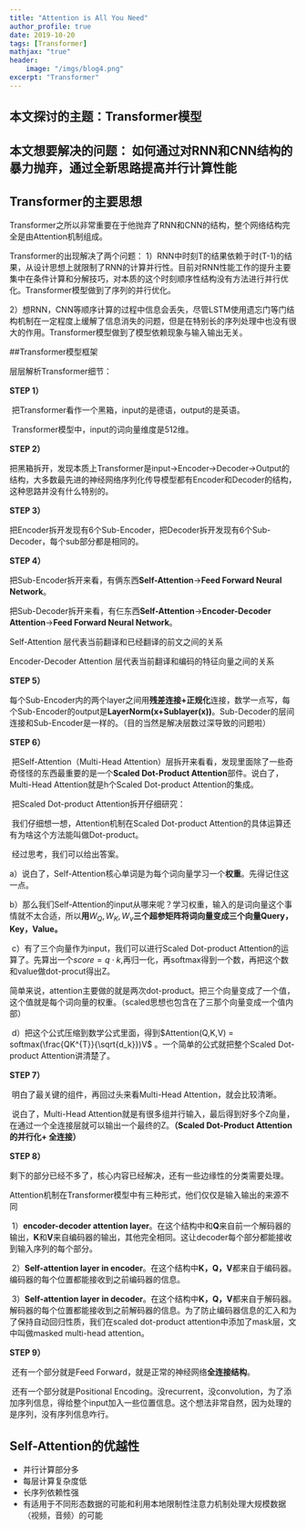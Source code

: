 ```yaml
---
title: "Attention is All You Need"
author_profile: true
date: 2019-10-20
tags: [Transformer]
mathjax: "true"
header:
    image: "/imgs/blog4.png"
excerpt: "Transformer"
---
```


## 本文探讨的主题：Transformer模型

## 本文想要解决的问题： 如何通过对RNN和CNN结构的暴力抛弃，通过全新思路提高并行计算性能 

## Transformer的主要思想

Transformer之所以非常重要在于他抛弃了RNN和CNN的结构，整个网络结构完全是由Attention机制组成。

Transformer的出现解决了两个问题：
1）RNN中时刻T的结果依赖于时(T-1)的结果，从设计思想上就限制了RNN的计算并行性。目前对RNN性能工作的提升主要集中在条件计算和分解技巧，对本质的这个时刻顺序性结构没有方法进行并行优化。Transformer模型做到了序列的并行优化。

2）想RNN，CNN等顺序计算的过程中信息会丢失，尽管LSTM使用遗忘门等门结构机制在一定程度上缓解了信息消失的问题，但是在特别长的序列处理中也没有很大的作用。Transformer模型做到了模型依赖现象与输入输出无关。

##Transformer模型框架

层层解析Transformer细节：

**STEP 1）**

​	 把Transformer看作一个黑箱，input的是德语，output的是英语。

​	 Transformer模型中，input的词向量维度是512维。

**STEP 2）**

​	 把黑箱拆开，发现本质上Transformer是input->Encoder->Decoder->Output的结构，大多数最先进的神经网络序列化传导模型都有Encoder和Decoder的结构，这种思路并没有什么特别的。

**STEP 3）**

​	 把Encoder拆开发现有6个Sub-Encoder，把Decoder拆开发现有6个Sub-Decoder，每个sub部分都是相同的。

**STEP 4）**

​	 把Sub-Encoder拆开来看，有俩东西**Self-Attention**->**Feed Forward Neural Network**。

​	 把Sub-Decoder拆开来看，有仨东西**Self-Attention**->**Encoder-Decoder Attention**->**Feed Forward Neural Network**。 

   Self-Attention 层代表当前翻译和已经翻译的前文之间的关系

   Encoder-Decoder Attention 层代表当前翻译和编码的特征向量之间的关系

**STEP 5）**

​	 每个Sub-Encoder内的两个layer之间用**残差连接+正规化**连接，数学一点写，每个Sub-Encoder的output是**LayerNorm(x+Sublayer(x))**。Sub-Decoder的层间连接和Sub-Encoder是一样的。（目的当然是解决层数过深导致的问题啦）

**STEP 6）**

​	 把Self-Attention（Multi-Head Attention）层拆开来看看，发现里面除了一些奇奇怪怪的东西最重要的是一个**Scaled Dot-Product Attention**部件。说白了，Multi-Head Attention就是h个Scaled Dot-product Attention的集成。

​	 把Scaled Dot-product Attention拆开仔细研究：

​	 我们仔细想一想，Attention机制在Scaled Dot-product Attention的具体运算还有为啥这个方法能叫做Dot-product。

​	 经过思考，我们可以给出答案。

​	 a）说白了，Self-Attention核心单词是为每个词向量学习一个**权重**。先得记住这一点。

​	 b）那么我们Self-Attention的input从哪来呢？学习权重，输入的是词向量这个事情就不太合适，所以**用**$W_Q,W_K,W_v$**三个超参矩阵将词向量变成三个向量Query，Key，Value。**

​    c）有了三个向量作为input，我们可以进行Scaled Dot-product Attention的运算了。先算出一个$score=q\cdot k$,再归一化，再softmax得到一个数，再把这个数和value做dot-procut得出Z。

​		 简单来说，attention主要做的就是两次dot-product。把三个向量变成了一个值，这个值就是每个词向量的权重。（scaled思想也包含在了三那个向量变成一个值内部）

​	d）把这个公式压缩到数学公式里面，得到$Attention(Q,K,V) = softmax(\frac{QK^{T}}{\sqrt{d_k}})V$ 。一个简单的公式就把整个Scaled Dot-product Attention讲清楚了。

**STEP 7）**

​	 明白了最关键的组件，再回过头来看Multi-Head Attention，就会比较清晰。

​	 说白了，Multi-Head Attention就是有很多组并行输入，最后得到好多个Z向量，在通过一个全连接层就可以输出一个最终的Z。**（Scaled Dot-Product Attention的并行化+ 全连接）**

**STEP 8）**

​	  剩下的部分已经不多了，核心内容已经解决，还有一些边缘性的分类需要处理。

​      Attention机制在Transformer模型中有三种形式，他们仅仅是输入输出的来源不同

​      1）**encoder-decoder attention layer**。在这个结构中和**Q**来自前一个解码器的输出，**K**和**V**来自编码器的输出，其他完全相同。这让decoder每个部分都能接收到输入序列的每个部分。

​     2）**Self-attention layer in encoder**。在这个结构中**K，Q，V**都来自于编码器。编码器的每个位置都能接收到之前编码器的信息。

​	3）**Self-attention layer in decoder**。在这个结构中**K，Q，V**都来自于解码器。解码器的每个位置都能接收到之前解码器的信息。为了防止编码器信息的汇入和为了保持自动回归性质，我们在scaled dot-product attention中添加了mask层，文中叫做masked multi-head attention。

**STEP 9）**

​    还有一个部分就是Feed Forward，就是正常的神经网络**全连接结构**。

​	还有一个部分就是Positional Encoding。没recurrent，没convolution，为了添加序列信息，得给整个input加入一些位置信息。这个想法非常自然，因为处理的是序列，没有序列信息咋行。



## Self-Attention的优越性

* 并行计算部分多
* 每层计算复杂度低
* 长序列依赖性强
* 有适用于不同形态数据的可能和利用本地限制性注意力机制处理大规模数据（视频，音频）的可能





​			

​			






